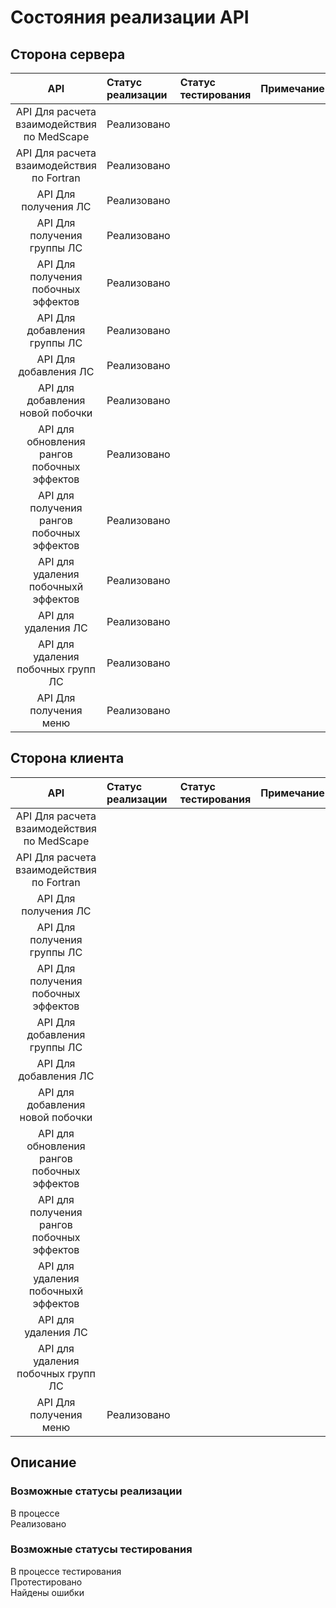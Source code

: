 # Состояния реализации API
## Сторона сервера
|**API**|**Статус реализации**|**Статус тестирования**|**Примечание**|
|:-----:|:--------|:--------|:--------|
|API Для расчета взаимодействия по MedScape|Реализовано||||
|API Для расчета взаимодействия по Fortran|Реализовано||||
|API Для получения ЛС|Реализовано||||
|API Для получения группы ЛС|Реализовано||||
|API Для получения побочных эффектов|Реализовано||||
|API Для добавления группы ЛС|Реализовано||||
|API Для добавления ЛС|Реализовано||||
|API для добавления новой побочки|Реализовано||||
|API для обновления рангов побочных эффектов|Реализовано||||
|API для получения рангов побочных эффектов|Реализовано||||
|API для удаления побочныхй эффектов|Реализовано||||
|API для удаления ЛС|Реализовано||||
|API для удаления побочных групп ЛС|Реализовано||||
|API Для получения меню|Реализовано||||

## Сторона клиента
|**API**|**Статус реализации**|**Статус тестирования**|**Примечание**|
|:-----:|:--------|:--------|:--------|
|API Для расчета взаимодействия по MedScape||||
|API Для расчета взаимодействия по Fortran||||
|API Для получения ЛС||||
|API Для получения группы ЛС||||
|API Для получения побочных эффектов||||
|API Для добавления группы ЛС||||
|API Для добавления ЛС||||
|API для добавления новой побочки||||
|API для обновления рангов побочных эффектов||||
|API для получения рангов побочных эффектов||||
|API для удаления побочныхй эффектов||||
|API для удаления ЛС||||
|API для удаления побочных групп ЛС||||
|API Для получения меню|Реализовано|||

## Описание
### Возможные статусы реализации
В процессе  <br/>
Реализовано  <br/>

### Возможные статусы тестирования
В процессе тестирования  <br/>
Протестировано  <br/>
Найдены ошибки  <br/>
